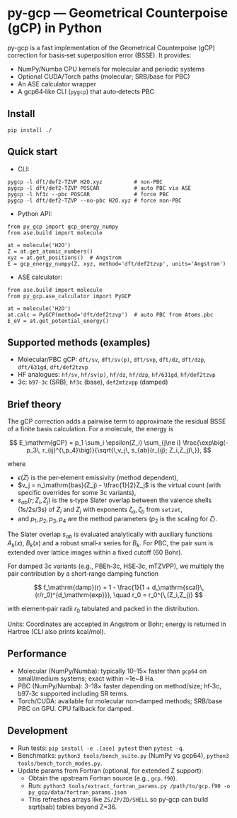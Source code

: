 # py-gcp — Geometrical Counterpoise (gCP) in Python

py-gcp is a fast implementation of the Geometrical Counterpoise (gCP) correction for basis‑set superposition error (BSSE).
It provides:

- NumPy/Numba CPU kernels for molecular and periodic systems 
- Optional CUDA/Torch paths (molecular; SRB/base for PBC)
- An ASE calculator wrapper
- A gcp64‑like CLI (`pygcp`) that auto‑detects PBC

## Install

```
pip install ./
```

## Quick start

- CLI:

```
pygcp -l dft/def2-TZVP H2O.xyz          # non-PBC
pygcp -l dft/def2-TZVP POSCAR           # auto PBC via ASE
pygcp -l hf3c --pbc POSCAR              # force PBC
pygcp -l dft/def2-TZVP --no-pbc H2O.xyz # force non-PBC
```

- Python API:

```
from py_gcp import gcp_energy_numpy
from ase.build import molecule

at = molecule('H2O')
Z = at.get_atomic_numbers()
xyz = at.get_positions()  # Angstrom
E = gcp_energy_numpy(Z, xyz, method='dft/def2tzvp', units='Angstrom')
```

- ASE calculator:

```
from ase.build import molecule
from py_gcp.ase_calculator import PyGCP

at = molecule('H2O')
at.calc = PyGCP(method='dft/def2tzvp')  # auto PBC from Atoms.pbc
E_eV = at.get_potential_energy()
```

## Supported methods (examples)

- Molecular/PBC gCP: `dft/sv`, `dft/sv(p)`, `dft/svp`, `dft/dz`, `dft/dzp`, `dft/631gd`, `dft/def2tzvp`
- HF analogues: `hf/sv`, `hf/sv(p)`, `hf/dz`, `hf/dzp`, `hf/631gd`, `hf/def2tzvp`
- 3c: `b97-3c` (SRB), `hf3c` (base), `def2mtzvpp` (damped)

## Brief theory


The gCP correction adds a pairwise term to approximate the residual BSSE of a finite basis calculation.
For a molecule, the energy is

$$
E_\mathrm{gCP} = p_1 \sum_i \epsilon(Z_i) \sum_{j\ne i}
\frac{\exp\big(-p_3\, r_{ij}^{\,p_4}\big)}{\sqrt{\,v_j\, s_{ab}(r_{ij}; Z_i,Z_j)\,}},
$$

where

- $\epsilon(Z)$ is the per‑element emissivity (method dependent),
- $v_j = n_\mathrm{bas}(Z_j) - \tfrac{1}{2}Z_j$ is the virtual count (with specific overrides for some 3c variants),
- $s_{ab}(r; Z_i,Z_j)$ is the s‑type Slater overlap between the valence shells (1s/2s/3s) of $Z_i$ and $Z_j$ with exponents $\zeta_a,\zeta_b$ from `setzet`,
- and $p_1, p_2, p_3, p_4$ are the method parameters ($p_2$ is the scaling for $\zeta$).

The Slater overlap $s_{ab}$ is evaluated analytically with auxiliary functions $A_k(x)$, $B_k(x)$ and a robust small‑$x$ series for $B_k$. For PBC, the pair sum is extended over lattice images within a fixed cutoff (60 Bohr).

For damped 3c variants (e.g., PBEh‑3c, HSE‑3c, mTZVPP), we multiply the pair contribution by a short‑range damping function

$$
f_\mathrm{damp}(r) = 1 - \frac{1}{1 + d_\mathrm{scal}\, (r/r_0)^{d_\mathrm{exp}}}, \quad r_0 = r_0^{\,(Z_i,Z_j)}
$$

with element‑pair radii $r_0$ tabulated and packed in the distribution.

Units: Coordinates are accepted in Angstrom or Bohr; energy is returned in Hartree (CLI also prints kcal/mol).

## Performance

- Molecular (NumPy/Numba): typically 10–15× faster than `gcp64` on small/medium systems; exact within ~1e−8 Ha.
- PBC (NumPy/Numba): 3–18× faster depending on method/size; hf‑3c, b97‑3c supported including SR terms.
- Torch/CUDA: available for molecular non‑damped methods; SRB/base PBC on GPU.  CPU fallback for damped.

## Development

- Run tests: `pip install -e .[ase] pytest` then `pytest -q`.
- Benchmarks: `python3 tools/bench_suite.py` (NumPy vs gcp64), `python3 tools/bench_torch_modes.py`.
- Update params from Fortran (optional, for extended Z support):
  - Obtain the upstream Fortran source (e.g., `gcp.f90`).
  - Run: `python3 tools/extract_fortran_params.py /path/to/gcp.f90 -o py_gcp/data/fortran_params.json`
  - This refreshes arrays like `ZS/ZP/ZD/SHELL` so py-gcp can build sqrt(sab) tables beyond Z=36.
